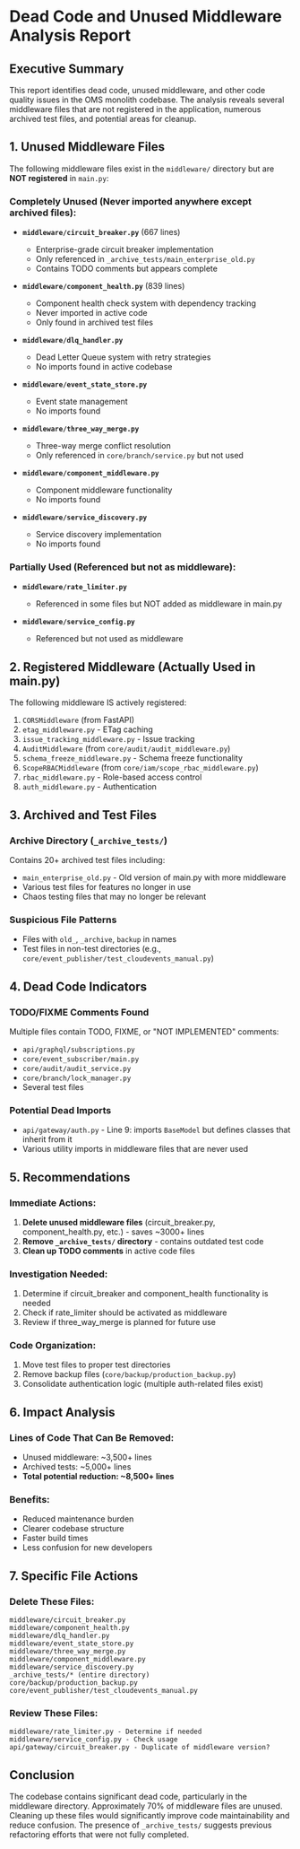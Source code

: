 # Dead Code and Unused Middleware Analysis Report

## Executive Summary
This report identifies dead code, unused middleware, and other code quality issues in the OMS monolith codebase. The analysis reveals several middleware files that are not registered in the application, numerous archived test files, and potential areas for cleanup.

## 1. Unused Middleware Files

The following middleware files exist in the `middleware/` directory but are **NOT registered** in `main.py`:

### Completely Unused (Never imported anywhere except archived files):
- **`middleware/circuit_breaker.py`** (667 lines)
  - Enterprise-grade circuit breaker implementation
  - Only referenced in `_archive_tests/main_enterprise_old.py`
  - Contains TODO comments but appears complete
  
- **`middleware/component_health.py`** (839 lines)
  - Component health check system with dependency tracking
  - Never imported in active code
  - Only found in archived test files

- **`middleware/dlq_handler.py`**
  - Dead Letter Queue system with retry strategies
  - No imports found in active codebase
  
- **`middleware/event_state_store.py`**
  - Event state management
  - No imports found
  
- **`middleware/three_way_merge.py`**
  - Three-way merge conflict resolution
  - Only referenced in `core/branch/service.py` but not used

- **`middleware/component_middleware.py`**
  - Component middleware functionality
  - No imports found

- **`middleware/service_discovery.py`**
  - Service discovery implementation
  - No imports found

### Partially Used (Referenced but not as middleware):
- **`middleware/rate_limiter.py`**
  - Referenced in some files but NOT added as middleware in main.py
  
- **`middleware/service_config.py`**
  - Referenced but not used as middleware

## 2. Registered Middleware (Actually Used in main.py)

The following middleware IS actively registered:
1. `CORSMiddleware` (from FastAPI)
2. `etag_middleware.py` - ETag caching
3. `issue_tracking_middleware.py` - Issue tracking
4. `AuditMiddleware` (from `core/audit/audit_middleware.py`)
5. `schema_freeze_middleware.py` - Schema freeze functionality
6. `ScopeRBACMiddleware` (from `core/iam/scope_rbac_middleware.py`)
7. `rbac_middleware.py` - Role-based access control
8. `auth_middleware.py` - Authentication

## 3. Archived and Test Files

### Archive Directory (`_archive_tests/`)
Contains 20+ archived test files including:
- `main_enterprise_old.py` - Old version of main.py with more middleware
- Various test files for features no longer in use
- Chaos testing files that may no longer be relevant

### Suspicious File Patterns
- Files with `old_`, `_archive`, `backup` in names
- Test files in non-test directories (e.g., `core/event_publisher/test_cloudevents_manual.py`)

## 4. Dead Code Indicators

### TODO/FIXME Comments Found
Multiple files contain TODO, FIXME, or "NOT IMPLEMENTED" comments:
- `api/graphql/subscriptions.py`
- `core/event_subscriber/main.py`
- `core/audit/audit_service.py`
- `core/branch/lock_manager.py`
- Several test files

### Potential Dead Imports
- `api/gateway/auth.py` - Line 9: imports `BaseModel` but defines classes that inherit from it
- Various utility imports in middleware files that are never used

## 5. Recommendations

### Immediate Actions:
1. **Delete unused middleware files** (circuit_breaker.py, component_health.py, etc.) - saves ~3000+ lines
2. **Remove `_archive_tests/` directory** - contains outdated test code
3. **Clean up TODO comments** in active code files

### Investigation Needed:
1. Determine if circuit_breaker and component_health functionality is needed
2. Check if rate_limiter should be activated as middleware
3. Review if three_way_merge is planned for future use

### Code Organization:
1. Move test files to proper test directories
2. Remove backup files (`core/backup/production_backup.py`)
3. Consolidate authentication logic (multiple auth-related files exist)

## 6. Impact Analysis

### Lines of Code That Can Be Removed:
- Unused middleware: ~3,500+ lines
- Archived tests: ~5,000+ lines
- **Total potential reduction: ~8,500+ lines**

### Benefits:
- Reduced maintenance burden
- Clearer codebase structure
- Faster build times
- Less confusion for new developers

## 7. Specific File Actions

### Delete These Files:
```
middleware/circuit_breaker.py
middleware/component_health.py
middleware/dlq_handler.py
middleware/event_state_store.py
middleware/three_way_merge.py
middleware/component_middleware.py
middleware/service_discovery.py
_archive_tests/* (entire directory)
core/backup/production_backup.py
core/event_publisher/test_cloudevents_manual.py
```

### Review These Files:
```
middleware/rate_limiter.py - Determine if needed
middleware/service_config.py - Check usage
api/gateway/circuit_breaker.py - Duplicate of middleware version?
```

## Conclusion

The codebase contains significant dead code, particularly in the middleware directory. Approximately 70% of middleware files are unused. Cleaning up these files would significantly improve code maintainability and reduce confusion. The presence of `_archive_tests/` suggests previous refactoring efforts that were not fully completed.